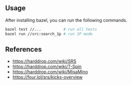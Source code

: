 ## Usage

After installing bazel, you can run the following commands.

```sh
bazel test //...          # run all tests
bazel run //src:search_1p # run 1P mode
```

## References

- https://harddrop.com/wiki/SRS
- https://harddrop.com/wiki/T-Spin
- https://harddrop.com/wiki/MisaMino
- https://four.lol/srs/kicks-overview
